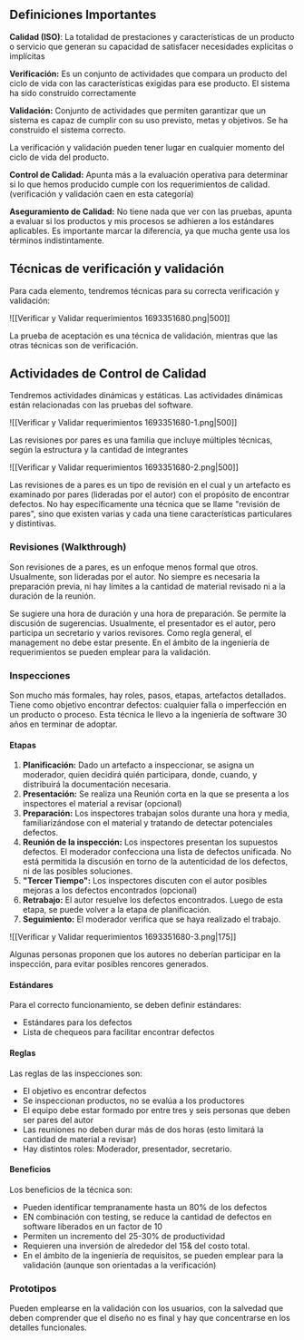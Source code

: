 ## Definiciones Importantes

**Calidad (ISO)**: La totalidad de prestaciones y características de un producto o servicio que generan su capacidad de satisfacer necesidades explícitas o implícitas

**Verificación:** Es un conjunto de actividades que compara un producto del ciclo de vida con las características exigidas para ese producto. El sistema ha sido construido correctamente

**Validación:** Conjunto de actividades que permiten garantizar que un sistema es capaz de cumplir con su uso previsto, metas y objetivos. Se ha construido el sistema correcto.

La verificación y validación pueden tener lugar en cualquier momento del ciclo de vida del producto.

**Control de Calidad:** Apunta más a la evaluación operativa para determinar si lo que hemos producido cumple con los requerimientos de calidad. (verificación y validación caen en esta categoría)

**Aseguramiento de Calidad:** No tiene nada que ver con las pruebas, apunta a evaluar si los productos y mis procesos se adhieren a los estándares aplicables. Es importante marcar la diferencia, ya que mucha gente usa los términos indistintamente.

## Técnicas de verificación y validación

Para cada elemento, tendremos técnicas para su correcta verificación y validación:

![[Verificar y Validar requerimientos 1693351680.png|500]]

La prueba de aceptación es una técnica de validación, mientras que las otras técnicas son de verificación.

## Actividades de Control de Calidad

Tendremos actividades dinámicas y estáticas. Las actividades dinámicas están relacionadas con las pruebas del software.

![[Verificar y Validar requerimientos 1693351680-1.png|500]]

Las revisiones por pares es una familia que incluye múltiples técnicas, según la estructura y la cantidad de integrantes

![[Verificar y Validar requerimientos 1693351680-2.png|500]]

Las revisiones de a pares es un tipo de revisión en el cual y un artefacto es examinado por pares (lideradas por el autor) con el propósito de encontrar defectos. No hay específicamente una técnica que se llame "revisión de pares", sino que existen varias y cada una tiene características particulares y distintivas.

### Revisiones (Walkthrough)

Son revisiones de a pares, es un enfoque menos formal que otros. Usualmente, son lideradas por el autor. No siempre es necesaria la preparación previa, ni hay límites a la cantidad de material revisado ni a la duración de la reunión.

Se sugiere una hora de duración y una hora de preparación. Se permite la discusión de sugerencias. Usualmente, el presentador es el autor, pero participa un secretario y varios revisores. Como regla general, el management no debe estar presente. En el ámbito de la ingeniería de requerimientos se pueden emplear para la validación.

### Inspecciones

Son mucho más formales, hay roles, pasos, etapas, artefactos detallados. Tiene como objetivo encontrar defectos: cualquier falla o imperfección en un producto o proceso. Esta técnica le llevo a la ingeniería de software 30 años en terminar de adoptar.

#### Etapas

1. **Planificación:** Dado un artefacto a inspeccionar, se asigna un moderador, quien decidirá quién participara, donde, cuando, y distribuirá la documentación necesaria.
2. **Presentación:** Se realiza una Reunión corta en la que se presenta a los inspectores el material a revisar (opcional)
3. **Preparación:** Los inspectores trabajan solos durante una hora y media, familiarizándose con el material y tratando de detectar potenciales defectos.
4. **Reunión de la inspección:** Los inspectores presentan los supuestos defectos. El moderador confecciona una lista de defectos unificada. No está permitida la discusión en torno de la autenticidad de los defectos, ni de las posibles soluciones.
5. **"Tercer Tiempo":** Los inspectores discuten con el autor posibles mejoras a los defectos encontrados (opcional)
6. **Retrabajo:** El autor resuelve los defectos encontrados. Luego de esta etapa, se puede volver a la etapa de planificación.
7. **Seguimiento:** El moderador verifica que se haya realizado el trabajo.

![[Verificar y Validar requerimientos 1693351680-3.png|175]]

Algunas personas proponen que los autores no deberían participar en la inspección, para evitar posibles rencores generados.

#### Estándares

Para el correcto funcionamiento, se deben definir estándares:

- Estándares para los defectos
- Lista de chequeos para facilitar encontrar defectos

#### Reglas

Las reglas de las inspecciones son:

- El objetivo es encontrar defectos
- Se inspeccionan productos, no se evalúa a los productores
- El equipo debe estar formado por entre tres y seis personas que deben ser pares del autor
- Las reuniones no deben durar más de dos horas (esto limitará la cantidad de material a revisar)
- Hay distintos roles: Moderador, presentador, secretario.

#### Beneficios

Los beneficios de la técnica son:

- Pueden identificar tempranamente hasta un 80% de los defectos
- EN combinación con testing, se reduce la cantidad de defectos en software liberados en un factor de 10
- Permiten un incremento del 25-30% de productividad
- Requieren una inversión de alrededor del 15& del costo total.
- En el ámbito de la ingeniería de requisitos, se pueden emplear para la validación (aunque son orientadas a la verificación)

### Prototipos

Pueden emplearse en la validación con los usuarios, con la salvedad que deben comprender que el diseño no es final y hay que concentrarse en los detalles funcionales.
